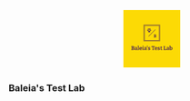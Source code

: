 
<p align="center">
 <img src="logo.png?raw=true" alt="Baleia Test Lab Logo" width="20%" height="20%" />
</p>


### Baleia's Test Lab
